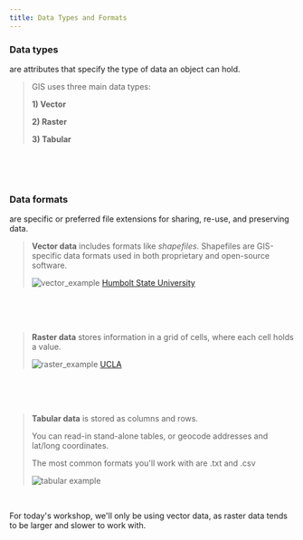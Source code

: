 ```yaml
---
title: Data Types and Formats
---
```

  
### **Data types**
are attributes that specify the type of data an object can hold.

> GIS uses three main data types:
>
> **1) Vector**
>
> **2) Raster**
>
> **3) Tabular**

<br>
  <br>
    <br>

### **Data formats**
are specific or preferred file extensions for sharing, re-use, and preserving data.

> **Vector data** includes formats like *shapefiles*. Shapefiles are GIS-specific data formats used in both proprietary and open-source software. 
> 
> ![vector_example](/qgis/img/vector_examples.png)
> <h7><a href="https://gsp.humboldt.edu/olm/Lessons/GIS/08%20Rasters/RasterToVector.html">Humbolt State University</a></h7>

<br>
  <br>
    <br>

> **Raster data** stores information in a grid of cells, where each cell holds a value. 
> 
> ![raster_example](/qgis/img/raster_examples.png)
<h7><a href="https://ucladataguides.readthedocs.io/en/latest/working_with_mapping/agol.html">UCLA</a></h7>

<br>
   <br>
      <br>

> **Tabular data** is stored as columns and rows. 
> 
> You can read-in stand-alone tables, or geocode addresses and lat/long coordinates. 
> 
> The most common formats you'll work with are .txt and .csv 
> 
> ![tabular example](/qgis/img/csv_template.png)

<br>

For today's workshop, we'll only be using vector data, as raster data tends to be larger and slower to work with. 

<br>
